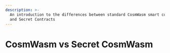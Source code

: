 ```yaml
---
description: >-
  An introduction to the differences between standard CosmWasm smart contracts
  and Secret Contracts
---
```


# CosmWasm vs Secret CosmWasm

